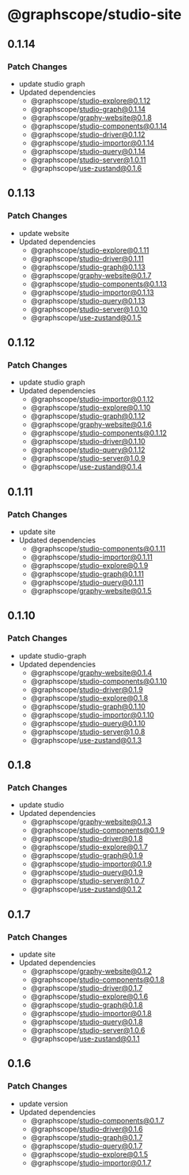 # @graphscope/studio-site

## 0.1.14

### Patch Changes

- update studio graph
- Updated dependencies
  - @graphscope/studio-explore@0.1.12
  - @graphscope/studio-graph@0.1.14
  - @graphscope/graphy-website@0.1.8
  - @graphscope/studio-components@0.1.14
  - @graphscope/studio-driver@0.1.12
  - @graphscope/studio-importor@0.1.14
  - @graphscope/studio-query@0.1.14
  - @graphscope/studio-server@1.0.11
  - @graphscope/use-zustand@0.1.6

## 0.1.13

### Patch Changes

- update website
- Updated dependencies
  - @graphscope/studio-explore@0.1.11
  - @graphscope/studio-driver@0.1.11
  - @graphscope/studio-graph@0.1.13
  - @graphscope/graphy-website@0.1.7
  - @graphscope/studio-components@0.1.13
  - @graphscope/studio-importor@0.1.13
  - @graphscope/studio-query@0.1.13
  - @graphscope/studio-server@1.0.10
  - @graphscope/use-zustand@0.1.5

## 0.1.12

### Patch Changes

- update studio graph
- Updated dependencies
  - @graphscope/studio-importor@0.1.12
  - @graphscope/studio-explore@0.1.10
  - @graphscope/studio-graph@0.1.12
  - @graphscope/graphy-website@0.1.6
  - @graphscope/studio-components@0.1.12
  - @graphscope/studio-driver@0.1.10
  - @graphscope/studio-query@0.1.12
  - @graphscope/studio-server@1.0.9
  - @graphscope/use-zustand@0.1.4

## 0.1.11

### Patch Changes

- update site
- Updated dependencies
  - @graphscope/studio-components@0.1.11
  - @graphscope/studio-importor@0.1.11
  - @graphscope/studio-explore@0.1.9
  - @graphscope/studio-graph@0.1.11
  - @graphscope/studio-query@0.1.11
  - @graphscope/graphy-website@0.1.5

## 0.1.10

### Patch Changes

- update studio-graph
- Updated dependencies
  - @graphscope/graphy-website@0.1.4
  - @graphscope/studio-components@0.1.10
  - @graphscope/studio-driver@0.1.9
  - @graphscope/studio-explore@0.1.8
  - @graphscope/studio-graph@0.1.10
  - @graphscope/studio-importor@0.1.10
  - @graphscope/studio-query@0.1.10
  - @graphscope/studio-server@1.0.8
  - @graphscope/use-zustand@0.1.3

## 0.1.8

### Patch Changes

- update studio
- Updated dependencies
  - @graphscope/graphy-website@0.1.3
  - @graphscope/studio-components@0.1.9
  - @graphscope/studio-driver@0.1.8
  - @graphscope/studio-explore@0.1.7
  - @graphscope/studio-graph@0.1.9
  - @graphscope/studio-importor@0.1.9
  - @graphscope/studio-query@0.1.9
  - @graphscope/studio-server@1.0.7
  - @graphscope/use-zustand@0.1.2

## 0.1.7

### Patch Changes

- update site
- Updated dependencies
  - @graphscope/graphy-website@0.1.2
  - @graphscope/studio-components@0.1.8
  - @graphscope/studio-driver@0.1.7
  - @graphscope/studio-explore@0.1.6
  - @graphscope/studio-graph@0.1.8
  - @graphscope/studio-importor@0.1.8
  - @graphscope/studio-query@0.1.8
  - @graphscope/studio-server@1.0.6
  - @graphscope/use-zustand@0.1.1

## 0.1.6

### Patch Changes

- update version
- Updated dependencies
  - @graphscope/studio-components@0.1.7
  - @graphscope/studio-driver@0.1.6
  - @graphscope/studio-graph@0.1.7
  - @graphscope/studio-query@0.1.7
  - @graphscope/studio-explore@0.1.5
  - @graphscope/studio-importor@0.1.7
